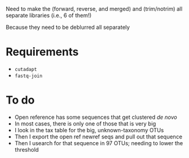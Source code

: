 Need to make the (forward, reverse, and merged) and (trim/notrim) all separate libraries (i.e., 6 of them!)

Because they need to be deblurred all separately

# Requirements

- `cutadapt`
- `fastq-join`

# To do

- Open reference has some sequences that get clustered *de novo*
- In most cases, there is only one of those that is very big
- I look in the tax table for the big, unknown-taxonomy OTUs
- Then I export the open ref newref seqs and pull out that sequence
- Then I usearch for that sequence in 97 OTUs; needing to lower the threshold
